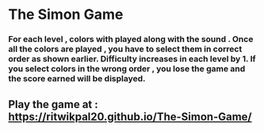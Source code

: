 # The Simon Game

### For each level , colors with played along with the sound . Once all the colors are played , you have to select them in correct order as shown earlier. Difficulty increases in each level by 1. If you select colors in the wrong order , you lose the game and the score earned will be displayed.

## Play the game at : https://ritwikpal20.github.io/The-Simon-Game/
